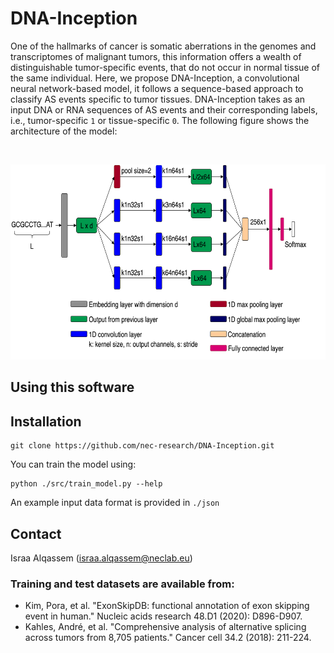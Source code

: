 # DNA-Inception
One of the hallmarks of cancer is somatic aberrations in the genomes and transcriptomes of malignant tumors, this information offers a wealth of distinguishable tumor-specific events, that do not occur in normal tissue of the same individual. Here, we propose DNA-Inception, a convolutional neural network-based model, it follows a sequence-based approach to classify AS events specific to tumor tissues. DNA-Inception takes as an input DNA or RNA sequences of AS events and their corresponding labels, i.e., tumor-specific `1` or tissue-specific `0`. The following figure shows the architecture of the  model:

&nbsp;&nbsp;&nbsp;&nbsp;&nbsp;&nbsp;&nbsp;

<img src="https://github.com/nec-research/DNA-Inception/blob/main/figures/dnaincep_archi_font1_color2_round.png" width="648" height="312" alt="DNA-Inception" class="center"/>

Using this software
-------------------

## Installation<a name="installation"></a>

```shell
git clone https://github.com/nec-research/DNA-Inception.git
```

You can train the model using:

```shell
python ./src/train_model.py --help
```

An example input data format is provided in `./json`

Contact
-------------------
Israa Alqassem (israa.alqassem@neclab.eu)

### Training and test datasets are available from: ###
* Kim, Pora, et al. "ExonSkipDB: functional annotation of exon skipping event in human." Nucleic acids research 48.D1 (2020): D896-D907.
* Kahles, André, et al. "Comprehensive analysis of alternative splicing across tumors from 8,705 patients." Cancer cell 34.2 (2018): 211-224.
